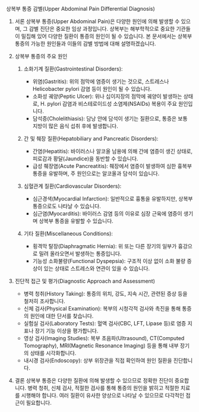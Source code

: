 상복부 통증 감별(Upper Abdominal Pain Differential Diagnosis)

1. 서론
상복부 통증(Upper Abdominal Pain)은 다양한 원인에 의해 발생할 수 있으며, 그 감별 진단은 중요한 임상 과정입니다. 상복부는 해부학적으로 중요한 기관들이 밀집해 있어 다양한 질환이 통증의 원인이 될 수 있습니다. 본 문서에서는 상복부 통증의 가능한 원인들과 이들의 감별 방법에 대해 설명하겠습니다.

2. 상복부 통증의 주요 원인
   1. 소화기계 질환(Gastrointestinal Disorders):
      - 위염(Gastritis): 위의 점막에 염증이 생기는 것으로, 스트레스나 Helicobacter pylori 감염 등이 원인이 될 수 있습니다.
      - 소화성 궤양(Peptic Ulcer): 위나 십이지장의 점막에 궤양이 발생하는 상태로, H. pylori 감염과 비스테로이드성 소염제(NSAIDs) 복용이 주요 원인입니다.
      - 담석증(Cholelithiasis): 담낭 안에 담석이 생기는 질환으로, 통증은 보통 지방이 많은 음식 섭취 후에 발생합니다.

   2. 간 및 췌장 질환(Hepatobiliary and Pancreatic Disorders):
      - 간염(Hepatitis): 바이러스나 알코올 남용에 의해 간에 염증이 생긴 상태로, 피로감과 황달(Jaundice)을 동반할 수 있습니다.
      - 급성 췌장염(Acute Pancreatitis): 췌장에서 염증이 발생하여 심한 흉복부 통증을 유발하며, 주 원인으로는 알코올과 담석이 있습니다.

   3. 심혈관계 질환(Cardiovascular Disorders):
      - 심근경색(Myocardial Infarction): 일반적으로 흉통을 유발하지만, 상복부 통증으로도 나타날 수 있습니다.
      - 심근염(Myocarditis): 바이러스 감염 등의 이유로 심장 근육에 염증이 생기며 상복부 통증을 유발할 수 있습니다.

   4. 기타 질환(Miscellaneous Conditions):
      - 횡격막 탈장(Diaphragmatic Hernia): 위 또는 다른 장기의 일부가 흉강으로 밀려 올라오면서 발생하는 통증입니다.
      - 기능성 소화불량(Functional Dyspepsia): 구조적 이상 없이 소화 불량 증상이 있는 상태로 스트레스와 연관이 있을 수 있습니다.

3. 진단적 접근 및 평가(Diagnostic Approach and Assessment)
   - 병력 청취(History Taking): 통증의 위치, 강도, 지속 시간, 관련된 증상 등을 철저히 조사합니다.
   - 신체 검사(Physical Examination): 복부의 시청각적 검사와 촉진을 통해 통증의 원인에 대한 단서를 찾습니다.
   - 실험실 검사(Laboratory Tests): 혈액 검사(CBC, LFT, Lipase 등)로 염증 지표나 장기 기능 이상을 평가합니다.
   - 영상 검사(Imaging Studies): 복부 초음파(Ultrasound), CT(Computed Tomography), MRI(Magnetic Resonance Imaging) 등을 통해 내부 장기의 상태를 시각화합니다.
   - 내시경 검사(Endoscopy): 상부 위장관을 직접 확인하여 원인 질환을 진단합니다.

4. 결론
상복부 통증은 다양한 질환에 의해 발생할 수 있으므로 정확한 진단이 중요합니다. 병력 청취, 신체 검사, 적절한 검사를 통해 통증의 원인을 밝히고 적절한 치료를 시행해야 합니다. 여러 질환이 유사한 양상으로 나타날 수 있으므로 다각적인 접근이 필요합니다.